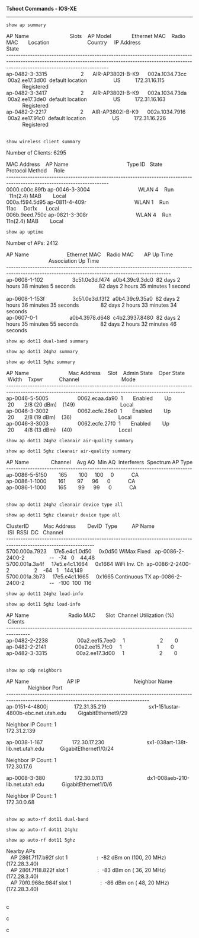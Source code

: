 **Tshoot Commands - IOS-XE**

---

```plaintext
show ap summary
```

AP Name                            Slots    AP Model              Ethernet MAC    Radio MAC       Location                          Country     IP Address                                 State           
\-------------------------------------------------------------------------------------------------------------------------------------------------------------------------------------------------------   
ap-0482-3-3315                       2      AIR-AP3802I-B-K9      002a.1034.73cc  00a2.ee17.3d00  default location                  US          172.31.16.115                              Registered      
ap-0482-3-3417                       2      AIR-AP3802I-B-K9      002a.1034.73da  00a2.ee17.3de0  default location                  US          172.31.16.163                              Registered      
ap-0482-2-2217                       2      AIR-AP3802I-B-K9      002a.1034.7916  00a2.ee17.91c0  default location                  US          172.31.16.226                              Registered      
 

```plaintext
show wireless client summary
```

Number of Clients: 6295

MAC Address    AP Name                                        Type ID   State             Protocol Method     Role  
\-------------------------------------------------------------------------------------------------------------------------  
0000.c00c.89fb ap-0046-3-3004                                 WLAN 4    Run               11n(2.4) MAB        Local               
000a.f594.5d95 ap-0811-4-409r                                 WLAN 1    Run               11ac     Dot1x      Local               
006b.9eed.750c ap-0821-3-308r                                 WLAN 4    Run               11n(2.4) MAB        Local       

```plaintext
show ap uptime
```

Number of APs: 2412

AP Name                          Ethernet MAC    Radio MAC       AP Up Time                                          Association Up Time  
\---------------------------------------------------------------------------------------------------------------------------------------------------  
ap-0608-1-102                    3c51.0e3d.f474  a0b4.39c9.3dc0  82 days 2 hours 38 minutes 5 seconds                82 days 2 hours 35 minutes 1 second            
ap-0608-1-153f                   3c51.0e3d.f3f2  a0b4.39c9.35a0  82 days 2 hours 36 minutes 35 seconds               82 days 2 hours 33 minutes 34 seconds          
ap-0607-0-1                      a0b4.3978.d648  c4b2.3937.8480  82 days 2 hours 35 minutes 55 seconds               82 days 2 hours 32 minutes 46 seconds   

```plaintext
show ap dot11 dual-band summary
```

```plaintext
show ap dot11 24ghz summary
```

```plaintext
show ap dot11 5ghz summary
```

AP Name                           Mac Address     Slot    Admin State    Oper State    Width    Txpwr           Channel                             Mode  
\---------------------------------------------------------------------------------------------------------------------------------------------------------  
ap-0046-5-5005                    0062.ecaa.da90  1       Enabled        Up            20       2/8 (20 dBm)    (149)                               Local        
ap-0046-3-3002                    0062.ecfe.26e0  1       Enabled        Up            20       2/8 (19 dBm)    (36)                                Local        
ap-0046-3-3003                    0062.ecfe.27f0  1       Enabled        Up            20       4/8 (13 dBm)    (40)                                Local        

```plaintext
show ap dot11 24ghz cleanair air-quality summary
```

```plaintext
show ap dot11 5ghz cleanair air-quality summary
```

AP Name               Channel    Avg AQ  Min AQ  Interferers  Spectrum AP Type  
\------------------------------------------------------------------------------  
ap-0086-5-5150        165        100     100     0            CA   
ap-0086-1-1000        161        97      96      0            CA   
ap-0086-1-1000        165        99      99      0            CA   
 

```plaintext
show ap dot11 24ghz cleanair device type all
```

```plaintext
show ap dot11 5ghz cleanair device type all
```

ClusterID          Mac Address        DevID  Type          AP Name                          ISI  RSSI  DC   Channel  
\-------------------------------------------------------------------------------------------------------------------  
5700.000a.7923     17e5.e4c1.0d50     0x0d50 WiMax Fixed   ap-0086-2-2400-2                 --   -74   0    44,48                 
5700.001a.3a4f     17e5.e4c1.1664     0x1664 WiFi Inv. Ch  ap-0086-2-2400-2                 2    -64   1    144,149               
5700.001a.3b73     17e5.e4c1.1665     0x1665 Continuous TX ap-0086-2-2400-2                 --   -100  100  116         

```plaintext
show ap dot11 24ghz load-info
```

```plaintext
show ap dot11 5ghz load-info
```

AP Name                           Radio MAC       Slot  Channel Utilization (%)  Clients    
\----------------------------------------------------------------------------------------  
ap-0482-2-2238                    00a2.ee15.7ee0     1                        2        0    
ap-0482-2-2141                    00a2.ee15.7fc0     1                        1        0    
ap-0482-3-3315                    00a2.ee17.3d00     1                        2        0    
 

```plaintext
show ap cdp neighbors
```

AP Name                          AP IP                                     Neighbor Name                              Neighbor Port  
\------------------------------------------------------------------------------------------------------------------------------------------  
ap-0151-4-4800j                  172.31.35.219                             sx1-151ustar-4800b-ebc.net.utah.edu        GigabitEthernet9/29      

Neighbor IP Count: 1  
172.31.2.139                    

ap-0038-1-167                    172.30.17.230                             sx1-038art-138t-lib.net.utah.edu           GigabitEthernet1/0/24    

Neighbor IP Count: 1  
172.30.17.6                    

ap-0008-3-380                    172.30.0.113                              dx1-008aeb-210-lib.net.utah.edu            GigabitEthernet1/0/6      

Neighbor IP Count: 1  
172.30.0.68                       
 

```plaintext
show ap auto-rf dot11 dual-band
```

```plaintext
show ap auto-rf dot11 24ghz
```

```plaintext
show ap auto-rf dot11 5ghz
```

Nearby APs  
   AP 286f.7f17.b92f slot 1                    :  -82 dBm on (100, 20 MHz) (172.28.3.40)  
   AP 286f.7f18.822f slot 1                    :  -83 dBm on ( 36, 20 MHz) (172.28.3.40)  
   AP 70f0.968e.984f slot 1                    :  -86 dBm on ( 48, 20 MHz) (172.28.3.40)  
 

c

c

c
